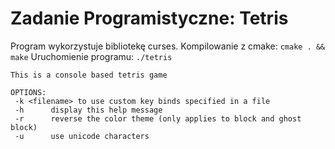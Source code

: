 # Zadanie Programistyczne: Tetris
Program wykorzystuje bibliotekę curses.
Kompilowanie z cmake:
`cmake . && make`
Uruchomienie programu:
`./tetris`

```
This is a console based tetris game

OPTIONS:
 -k <filename> to use custom key binds specified in a file
 -h 	 display this help message
 -r 	 reverse the color theme (only applies to block and ghost block)
 -u 	 use unicode characters
```
